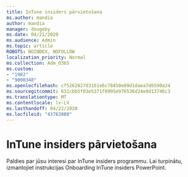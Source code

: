```yaml
---
title: InTune insiders pārvietošana
ms.author: mandia
author: mandia
manager: dougeby
ms.date: 04/21/2020
ms.audience: Admin
ms.topic: article
ROBOTS: NOINDEX, NOFOLLOW
localization_priority: Normal
ms.collection: Adm_O365
ms.custom:
- "1982"
- "9000348"
ms.openlocfilehash: cf5262827d3161e6c78450e89d1daea7d6590a24
ms.sourcegitcommit: 631cbb5f03e5371f0995e976536d24e9d13746c3
ms.translationtype: MT
ms.contentlocale: lv-LV
ms.lasthandoff: 04/22/2020
ms.locfileid: "43763080"
---
```

# <a name="intune-insiders-onboarding"></a>InTune insiders pārvietošana

Paldies par jūsu interesi par InTune insiders programmu. Lai turpinātu, izmantojiet instrukcijas Onboarding InTune insiders PowerPoint.
